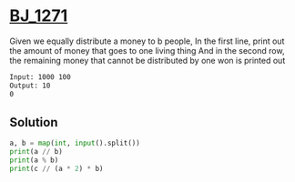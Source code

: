 # [BJ_1271](https://acmicpc.net/problem/1271)

Given we equally distribute a money to b people,
In the first line, print out the amount of money that goes to one living thing
And in the second row, the remaining money that cannot be distributed by one won is printed out

```txt
Input: 1000 100
Output: 10
0
```

## Solution

```py
a, b = map(int, input().split())
print(a // b)
print(a % b)
print(c // (a * 2) * b)
```
